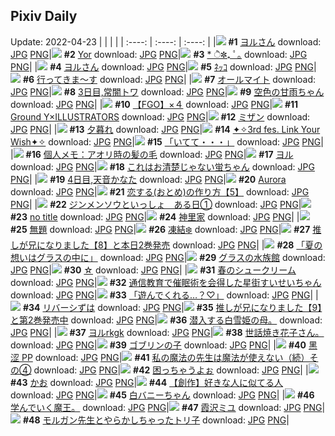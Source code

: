 ## Pixiv Daily
Update: 2022-04-23
|      |      |      |
| :----: | :----: | :----: |
|![](https://pixiv.microyu.workers.dev/c/240x480/img-master/img/2022/04/22/19/01/56/97799222_p0_master1200.jpg) **#1** [ヨルさん](https://www.pixiv.net/artworks/97799222) download: [JPG](https://pixiv.microyu.workers.dev/img-original/img/2022/04/22/19/01/56/97799222_p0.jpg) [PNG](https://pixiv.microyu.workers.dev/img-original/img/2022/04/22/19/01/56/97799222_p0.png)|![](https://pixiv.microyu.workers.dev/c/240x480/img-master/img/2022/04/21/00/00/12/97765331_p0_master1200.jpg) **#2** [Yor](https://www.pixiv.net/artworks/97765331) download: [JPG](https://pixiv.microyu.workers.dev/img-original/img/2022/04/21/00/00/12/97765331_p0.jpg) [PNG](https://pixiv.microyu.workers.dev/img-original/img/2022/04/21/00/00/12/97765331_p0.png)|![](https://pixiv.microyu.workers.dev/c/240x480/img-master/img/2022/04/21/00/00/07/97765289_p0_master1200.jpg) **#3** [* ੈ✽₊ ﾟ｡](https://www.pixiv.net/artworks/97765289) download: [JPG](https://pixiv.microyu.workers.dev/img-original/img/2022/04/21/00/00/07/97765289_p0.jpg) [PNG](https://pixiv.microyu.workers.dev/img-original/img/2022/04/21/00/00/07/97765289_p0.png)|
|![](https://pixiv.microyu.workers.dev/c/240x480/img-master/img/2022/04/21/00/05/35/97765516_p0_master1200.jpg) **#4** [ヨルさん](https://www.pixiv.net/artworks/97765516) download: [JPG](https://pixiv.microyu.workers.dev/img-original/img/2022/04/21/00/05/35/97765516_p0.jpg) [PNG](https://pixiv.microyu.workers.dev/img-original/img/2022/04/21/00/05/35/97765516_p0.png)|![](https://pixiv.microyu.workers.dev/c/240x480/img-master/img/2022/04/21/16/36/56/97776166_p0_master1200.jpg) **#5** [ﾈｯｺ](https://www.pixiv.net/artworks/97776166) download: [JPG](https://pixiv.microyu.workers.dev/img-original/img/2022/04/21/16/36/56/97776166_p0.jpg) [PNG](https://pixiv.microyu.workers.dev/img-original/img/2022/04/21/16/36/56/97776166_p0.png)|![](https://pixiv.microyu.workers.dev/c/240x480/img-master/img/2022/04/22/07/30/00/97791063_p0_master1200.jpg) **#6** [行ってきま～す](https://www.pixiv.net/artworks/97791063) download: [JPG](https://pixiv.microyu.workers.dev/img-original/img/2022/04/22/07/30/00/97791063_p0.jpg) [PNG](https://pixiv.microyu.workers.dev/img-original/img/2022/04/22/07/30/00/97791063_p0.png)|
|![](https://pixiv.microyu.workers.dev/c/240x480/img-master/img/2022/04/21/00/00/08/97765299_p0_master1200.jpg) **#7** [オールマイト](https://www.pixiv.net/artworks/97765299) download: [JPG](https://pixiv.microyu.workers.dev/img-original/img/2022/04/21/00/00/08/97765299_p0.jpg) [PNG](https://pixiv.microyu.workers.dev/img-original/img/2022/04/21/00/00/08/97765299_p0.png)|![](https://pixiv.microyu.workers.dev/c/240x480/img-master/img/2022/04/21/00/00/09/97765312_p0_master1200.jpg) **#8** [3日目,常闇トワ](https://www.pixiv.net/artworks/97765312) download: [JPG](https://pixiv.microyu.workers.dev/img-original/img/2022/04/21/00/00/09/97765312_p0.jpg) [PNG](https://pixiv.microyu.workers.dev/img-original/img/2022/04/21/00/00/09/97765312_p0.png)|![](https://pixiv.microyu.workers.dev/c/240x480/img-master/img/2022/04/22/00/00/15/97785751_p0_master1200.jpg) **#9** [空色の甘雨ちゃん](https://www.pixiv.net/artworks/97785751) download: [JPG](https://pixiv.microyu.workers.dev/img-original/img/2022/04/22/00/00/15/97785751_p0.jpg) [PNG](https://pixiv.microyu.workers.dev/img-original/img/2022/04/22/00/00/15/97785751_p0.png)|
|![](https://pixiv.microyu.workers.dev/c/240x480/img-master/img/2022/04/21/20/04/38/97779808_p0_master1200.jpg) **#10** [【FGO】×４](https://www.pixiv.net/artworks/97779808) download: [JPG](https://pixiv.microyu.workers.dev/img-original/img/2022/04/21/20/04/38/97779808_p0.jpg) [PNG](https://pixiv.microyu.workers.dev/img-original/img/2022/04/21/20/04/38/97779808_p0.png)|![](https://pixiv.microyu.workers.dev/c/240x480/img-master/img/2022/04/21/16/36/11/97776149_p0_master1200.jpg) **#11** [Ground Y×ILLUSTRATORS](https://www.pixiv.net/artworks/97776149) download: [JPG](https://pixiv.microyu.workers.dev/img-original/img/2022/04/21/16/36/11/97776149_p0.jpg) [PNG](https://pixiv.microyu.workers.dev/img-original/img/2022/04/21/16/36/11/97776149_p0.png)|![](https://pixiv.microyu.workers.dev/c/240x480/img-master/img/2022/04/22/21/59/35/97803418_p0_master1200.jpg) **#12** [ミザン](https://www.pixiv.net/artworks/97803418) download: [JPG](https://pixiv.microyu.workers.dev/img-original/img/2022/04/22/21/59/35/97803418_p0.jpg) [PNG](https://pixiv.microyu.workers.dev/img-original/img/2022/04/22/21/59/35/97803418_p0.png)|
|![](https://pixiv.microyu.workers.dev/c/240x480/img-master/img/2022/04/21/00/00/05/97765271_p0_master1200.jpg) **#13** [夕暮れ](https://www.pixiv.net/artworks/97765271) download: [JPG](https://pixiv.microyu.workers.dev/img-original/img/2022/04/21/00/00/05/97765271_p0.jpg) [PNG](https://pixiv.microyu.workers.dev/img-original/img/2022/04/21/00/00/05/97765271_p0.png)|![](https://pixiv.microyu.workers.dev/c/240x480/img-master/img/2022/04/22/07/28/12/97791047_p0_master1200.jpg) **#14** [✦✧3rd fes. Link Your Wish✦✧](https://www.pixiv.net/artworks/97791047) download: [JPG](https://pixiv.microyu.workers.dev/img-original/img/2022/04/22/07/28/12/97791047_p0.jpg) [PNG](https://pixiv.microyu.workers.dev/img-original/img/2022/04/22/07/28/12/97791047_p0.png)|![](https://pixiv.microyu.workers.dev/c/240x480/img-master/img/2022/04/22/17/58/51/97797959_p0_master1200.jpg) **#15** [「いてて・・・」](https://www.pixiv.net/artworks/97797959) download: [JPG](https://pixiv.microyu.workers.dev/img-original/img/2022/04/22/17/58/51/97797959_p0.jpg) [PNG](https://pixiv.microyu.workers.dev/img-original/img/2022/04/22/17/58/51/97797959_p0.png)|
|![](https://pixiv.microyu.workers.dev/c/240x480/img-master/img/2022/04/21/09/00/01/97771451_p0_master1200.jpg) **#16** [個人メモ：アオリ時の髪の毛](https://www.pixiv.net/artworks/97771451) download: [JPG](https://pixiv.microyu.workers.dev/img-original/img/2022/04/21/09/00/01/97771451_p0.jpg) [PNG](https://pixiv.microyu.workers.dev/img-original/img/2022/04/21/09/00/01/97771451_p0.png)|![](https://pixiv.microyu.workers.dev/c/240x480/img-master/img/2022/04/21/00/00/13/97765337_p0_master1200.jpg) **#17** [ヨル](https://www.pixiv.net/artworks/97765337) download: [JPG](https://pixiv.microyu.workers.dev/img-original/img/2022/04/21/00/00/13/97765337_p0.jpg) [PNG](https://pixiv.microyu.workers.dev/img-original/img/2022/04/21/00/00/13/97765337_p0.png)|![](https://pixiv.microyu.workers.dev/c/240x480/img-master/img/2022/04/21/20/58/41/97773786_p0_master1200.jpg) **#18** [これはお清楚じゃない蛍ちゃん](https://www.pixiv.net/artworks/97773786) download: [JPG](https://pixiv.microyu.workers.dev/img-original/img/2022/04/21/20/58/41/97773786_p0.jpg) [PNG](https://pixiv.microyu.workers.dev/img-original/img/2022/04/21/20/58/41/97773786_p0.png)|
|![](https://pixiv.microyu.workers.dev/c/240x480/img-master/img/2022/04/22/00/00/03/97785674_p0_master1200.jpg) **#19** [4日目,天音かなた](https://www.pixiv.net/artworks/97785674) download: [JPG](https://pixiv.microyu.workers.dev/img-original/img/2022/04/22/00/00/03/97785674_p0.jpg) [PNG](https://pixiv.microyu.workers.dev/img-original/img/2022/04/22/00/00/03/97785674_p0.png)|![](https://pixiv.microyu.workers.dev/c/240x480/img-master/img/2022/04/22/00/08/05/97786085_p0_master1200.jpg) **#20** [Aurora](https://www.pixiv.net/artworks/97786085) download: [JPG](https://pixiv.microyu.workers.dev/img-original/img/2022/04/22/00/08/05/97786085_p0.jpg) [PNG](https://pixiv.microyu.workers.dev/img-original/img/2022/04/22/00/08/05/97786085_p0.png)|![](https://pixiv.microyu.workers.dev/c/240x480/img-master/img/2022/04/21/12/00/06/97773073_p0_master1200.jpg) **#21** [恋する(おとめ)の作り方【5】](https://www.pixiv.net/artworks/97773073) download: [JPG](https://pixiv.microyu.workers.dev/img-original/img/2022/04/21/12/00/06/97773073_p0.jpg) [PNG](https://pixiv.microyu.workers.dev/img-original/img/2022/04/21/12/00/06/97773073_p0.png)|
|![](https://pixiv.microyu.workers.dev/c/240x480/img-master/img/2022/04/22/19/00/05/97799166_p0_master1200.jpg) **#22** [ジンメンソウといっしょ　ある日①](https://www.pixiv.net/artworks/97799166) download: [JPG](https://pixiv.microyu.workers.dev/img-original/img/2022/04/22/19/00/05/97799166_p0.jpg) [PNG](https://pixiv.microyu.workers.dev/img-original/img/2022/04/22/19/00/05/97799166_p0.png)|![](https://pixiv.microyu.workers.dev/c/240x480/img-master/img/2022/04/21/00/42/42/97766494_p0_master1200.jpg) **#23** [no title](https://www.pixiv.net/artworks/97766494) download: [JPG](https://pixiv.microyu.workers.dev/img-original/img/2022/04/21/00/42/42/97766494_p0.jpg) [PNG](https://pixiv.microyu.workers.dev/img-original/img/2022/04/21/00/42/42/97766494_p0.png)|![](https://pixiv.microyu.workers.dev/c/240x480/img-master/img/2022/04/21/00/01/39/97765428_p0_master1200.jpg) **#24** [神里家](https://www.pixiv.net/artworks/97765428) download: [JPG](https://pixiv.microyu.workers.dev/img-original/img/2022/04/21/00/01/39/97765428_p0.jpg) [PNG](https://pixiv.microyu.workers.dev/img-original/img/2022/04/21/00/01/39/97765428_p0.png)|
|![](https://pixiv.microyu.workers.dev/c/240x480/img-master/img/2022/04/22/00/00/04/97785682_p0_master1200.jpg) **#25** [無題](https://www.pixiv.net/artworks/97785682) download: [JPG](https://pixiv.microyu.workers.dev/img-original/img/2022/04/22/00/00/04/97785682_p0.jpg) [PNG](https://pixiv.microyu.workers.dev/img-original/img/2022/04/22/00/00/04/97785682_p0.png)|![](https://pixiv.microyu.workers.dev/c/240x480/img-master/img/2022/04/21/00/00/02/97765248_p0_master1200.jpg) **#26** [凍結❄️](https://www.pixiv.net/artworks/97765248) download: [JPG](https://pixiv.microyu.workers.dev/img-original/img/2022/04/21/00/00/02/97765248_p0.jpg) [PNG](https://pixiv.microyu.workers.dev/img-original/img/2022/04/21/00/00/02/97765248_p0.png)|![](https://pixiv.microyu.workers.dev/c/240x480/img-master/img/2022/04/21/00/32/29/97766283_p0_master1200.jpg) **#27** [推しが兄になりました【8】と本日2巻発売](https://www.pixiv.net/artworks/97766283) download: [JPG](https://pixiv.microyu.workers.dev/img-original/img/2022/04/21/00/32/29/97766283_p0.jpg) [PNG](https://pixiv.microyu.workers.dev/img-original/img/2022/04/21/00/32/29/97766283_p0.png)|
|![](https://pixiv.microyu.workers.dev/c/240x480/img-master/img/2022/04/22/00/00/01/97785664_p0_master1200.jpg) **#28** [「夏の想いはグラスの中に」](https://www.pixiv.net/artworks/97785664) download: [JPG](https://pixiv.microyu.workers.dev/img-original/img/2022/04/22/00/00/01/97785664_p0.jpg) [PNG](https://pixiv.microyu.workers.dev/img-original/img/2022/04/22/00/00/01/97785664_p0.png)|![](https://pixiv.microyu.workers.dev/c/240x480/img-master/img/2022/04/22/20/30/02/97801077_p0_master1200.jpg) **#29** [グラスの水族館](https://www.pixiv.net/artworks/97801077) download: [JPG](https://pixiv.microyu.workers.dev/img-original/img/2022/04/22/20/30/02/97801077_p0.jpg) [PNG](https://pixiv.microyu.workers.dev/img-original/img/2022/04/22/20/30/02/97801077_p0.png)|![](https://pixiv.microyu.workers.dev/c/240x480/img-master/img/2022/04/22/20/14/48/97800755_p0_master1200.jpg) **#30** [☆](https://www.pixiv.net/artworks/97800755) download: [JPG](https://pixiv.microyu.workers.dev/img-original/img/2022/04/22/20/14/48/97800755_p0.jpg) [PNG](https://pixiv.microyu.workers.dev/img-original/img/2022/04/22/20/14/48/97800755_p0.png)|
|![](https://pixiv.microyu.workers.dev/c/240x480/img-master/img/2022/04/21/22/51/13/97783851_p0_master1200.jpg) **#31** [春のシュークリーム](https://www.pixiv.net/artworks/97783851) download: [JPG](https://pixiv.microyu.workers.dev/img-original/img/2022/04/21/22/51/13/97783851_p0.jpg) [PNG](https://pixiv.microyu.workers.dev/img-original/img/2022/04/21/22/51/13/97783851_p0.png)|![](https://pixiv.microyu.workers.dev/c/240x480/img-master/img/2022/04/21/00/00/12/97765334_p0_master1200.jpg) **#32** [通信教育で催眠術を会得した星街すいせいちゃん](https://www.pixiv.net/artworks/97765334) download: [JPG](https://pixiv.microyu.workers.dev/img-original/img/2022/04/21/00/00/12/97765334_p0.jpg) [PNG](https://pixiv.microyu.workers.dev/img-original/img/2022/04/21/00/00/12/97765334_p0.png)|![](https://pixiv.microyu.workers.dev/c/240x480/img-master/img/2022/04/21/00/11/21/97765738_p0_master1200.jpg) **#33** [「遊んでくれる…？♡」](https://www.pixiv.net/artworks/97765738) download: [JPG](https://pixiv.microyu.workers.dev/img-original/img/2022/04/21/00/11/21/97765738_p0.jpg) [PNG](https://pixiv.microyu.workers.dev/img-original/img/2022/04/21/00/11/21/97765738_p0.png)|
|![](https://pixiv.microyu.workers.dev/c/240x480/img-master/img/2022/04/21/20/25/42/97780213_p0_master1200.jpg) **#34** [リバーシずは](https://www.pixiv.net/artworks/97780213) download: [JPG](https://pixiv.microyu.workers.dev/img-original/img/2022/04/21/20/25/42/97780213_p0.jpg) [PNG](https://pixiv.microyu.workers.dev/img-original/img/2022/04/21/20/25/42/97780213_p0.png)|![](https://pixiv.microyu.workers.dev/c/240x480/img-master/img/2022/04/22/00/00/44/97785838_p0_master1200.jpg) **#35** [推しが兄になりました【9】と第2巻発売中](https://www.pixiv.net/artworks/97785838) download: [JPG](https://pixiv.microyu.workers.dev/img-original/img/2022/04/22/00/00/44/97785838_p0.jpg) [PNG](https://pixiv.microyu.workers.dev/img-original/img/2022/04/22/00/00/44/97785838_p0.png)|![](https://pixiv.microyu.workers.dev/c/240x480/img-master/img/2022/04/21/10/35/16/97772175_p0_master1200.jpg) **#36** [潜入する白雪姫の母。](https://www.pixiv.net/artworks/97772175) download: [JPG](https://pixiv.microyu.workers.dev/img-original/img/2022/04/21/10/35/16/97772175_p0.jpg) [PNG](https://pixiv.microyu.workers.dev/img-original/img/2022/04/21/10/35/16/97772175_p0.png)|
|![](https://pixiv.microyu.workers.dev/c/240x480/img-master/img/2022/04/21/00/00/27/97765373_p0_master1200.jpg) **#37** [ヨルrkgk](https://www.pixiv.net/artworks/97765373) download: [JPG](https://pixiv.microyu.workers.dev/img-original/img/2022/04/21/00/00/27/97765373_p0.jpg) [PNG](https://pixiv.microyu.workers.dev/img-original/img/2022/04/21/00/00/27/97765373_p0.png)|![](https://pixiv.microyu.workers.dev/c/240x480/img-master/img/2022/04/22/14/15/32/97795035_p0_master1200.jpg) **#38** [世話焼き花子さん。](https://www.pixiv.net/artworks/97795035) download: [JPG](https://pixiv.microyu.workers.dev/img-original/img/2022/04/22/14/15/32/97795035_p0.jpg) [PNG](https://pixiv.microyu.workers.dev/img-original/img/2022/04/22/14/15/32/97795035_p0.png)|![](https://pixiv.microyu.workers.dev/c/240x480/img-master/img/2022/04/22/14/13/24/97795011_p0_master1200.jpg) **#39** [ゴブリンの子](https://www.pixiv.net/artworks/97795011) download: [JPG](https://pixiv.microyu.workers.dev/img-original/img/2022/04/22/14/13/24/97795011_p0.jpg) [PNG](https://pixiv.microyu.workers.dev/img-original/img/2022/04/22/14/13/24/97795011_p0.png)|
|![](https://pixiv.microyu.workers.dev/c/240x480/img-master/img/2022/04/21/16/13/34/97775867_p0_master1200.jpg) **#40** [黑  涩 PP](https://www.pixiv.net/artworks/97775867) download: [JPG](https://pixiv.microyu.workers.dev/img-original/img/2022/04/21/16/13/34/97775867_p0.jpg) [PNG](https://pixiv.microyu.workers.dev/img-original/img/2022/04/21/16/13/34/97775867_p0.png)|![](https://pixiv.microyu.workers.dev/c/240x480/img-master/img/2022/04/22/00/28/11/97786621_p0_master1200.jpg) **#41** [私の魔法の先生は魔法が使えない（続）その④](https://www.pixiv.net/artworks/97786621) download: [JPG](https://pixiv.microyu.workers.dev/img-original/img/2022/04/22/00/28/11/97786621_p0.jpg) [PNG](https://pixiv.microyu.workers.dev/img-original/img/2022/04/22/00/28/11/97786621_p0.png)|![](https://pixiv.microyu.workers.dev/c/240x480/img-master/img/2022/04/21/00/11/56/97765749_p0_master1200.jpg) **#42** [困っちゃうよぉ](https://www.pixiv.net/artworks/97765749) download: [JPG](https://pixiv.microyu.workers.dev/img-original/img/2022/04/21/00/11/56/97765749_p0.jpg) [PNG](https://pixiv.microyu.workers.dev/img-original/img/2022/04/21/00/11/56/97765749_p0.png)|
|![](https://pixiv.microyu.workers.dev/c/240x480/img-master/img/2022/04/21/00/17/02/97765867_p0_master1200.jpg) **#43** [かお](https://www.pixiv.net/artworks/97765867) download: [JPG](https://pixiv.microyu.workers.dev/img-original/img/2022/04/21/00/17/02/97765867_p0.jpg) [PNG](https://pixiv.microyu.workers.dev/img-original/img/2022/04/21/00/17/02/97765867_p0.png)|![](https://pixiv.microyu.workers.dev/c/240x480/img-master/img/2022/04/21/20/00/05/97779681_p0_master1200.jpg) **#44** [【創作】好きな人に似てる人](https://www.pixiv.net/artworks/97779681) download: [JPG](https://pixiv.microyu.workers.dev/img-original/img/2022/04/21/20/00/05/97779681_p0.jpg) [PNG](https://pixiv.microyu.workers.dev/img-original/img/2022/04/21/20/00/05/97779681_p0.png)|![](https://pixiv.microyu.workers.dev/c/240x480/img-master/img/2022/04/21/22/14/19/97782900_p0_master1200.jpg) **#45** [白バニーちゃん](https://www.pixiv.net/artworks/97782900) download: [JPG](https://pixiv.microyu.workers.dev/img-original/img/2022/04/21/22/14/19/97782900_p0.jpg) [PNG](https://pixiv.microyu.workers.dev/img-original/img/2022/04/21/22/14/19/97782900_p0.png)|
|![](https://pixiv.microyu.workers.dev/c/240x480/img-master/img/2022/04/22/04/50/29/97789841_p0_master1200.jpg) **#46** [学んでいく魔王。](https://www.pixiv.net/artworks/97789841) download: [JPG](https://pixiv.microyu.workers.dev/img-original/img/2022/04/22/04/50/29/97789841_p0.jpg) [PNG](https://pixiv.microyu.workers.dev/img-original/img/2022/04/22/04/50/29/97789841_p0.png)|![](https://pixiv.microyu.workers.dev/c/240x480/img-master/img/2022/04/22/00/00/13/97785726_p0_master1200.jpg) **#47** [霞沢ミユ](https://www.pixiv.net/artworks/97785726) download: [JPG](https://pixiv.microyu.workers.dev/img-original/img/2022/04/22/00/00/13/97785726_p0.jpg) [PNG](https://pixiv.microyu.workers.dev/img-original/img/2022/04/22/00/00/13/97785726_p0.png)|![](https://pixiv.microyu.workers.dev/c/240x480/img-master/img/2022/04/21/00/48/52/97766612_p0_master1200.jpg) **#48** [モルガン先生とやらかしちゃったトリ子](https://www.pixiv.net/artworks/97766612) download: [JPG](https://pixiv.microyu.workers.dev/img-original/img/2022/04/21/00/48/52/97766612_p0.jpg) [PNG](https://pixiv.microyu.workers.dev/img-original/img/2022/04/21/00/48/52/97766612_p0.png)|
